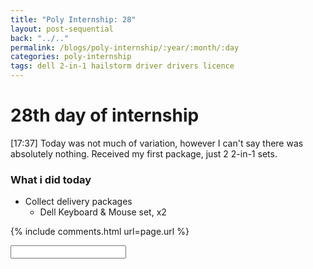 ```yaml
---
title: "Poly Internship: 28"
layout: post-sequential
back: "../.."
permalink: /blogs/poly-internship/:year/:month/:day
categories: poly-internship
tags: dell 2-in-1 hailstorm driver drivers licence
---
```

# 28th day of internship

<span class="timestamp">[17:37]</span> Today was not much of variation, however I can't say there was absolutely nothing. Received my first package, just 2 2-in-1 sets.

### What i did today
* Collect delivery packages
    * Dell Keyboard & Mouse set, x2


{% include comments.html url=page.url %}

<input id="password-input" type="password" class="text-secret" onkeyup="unlock()" autocomplete="off">

<span class="disable-selection" id="truth" style="display:none;">I feel like i've become a bit numb after the mental hailstorm that i partook in the last 2 days, not including today. Maybe it's because Good Friday is getting closer. It's so close i can taste it.<br><br> I've figured that ghosting more than a week would absolutely not fix anything. The only concern I have now is the fact that I have to be in Woodlands North for cell group. oh lord help me. i have no idea how other cell leaders handle this. maybe i should really just get a driver's licence. oh gosh it's gonna be like this until covid decreases so that we can gather back to 10 ppl :'(</span>